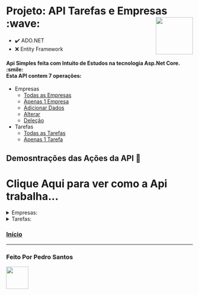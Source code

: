<h1 id="home">Projeto: API  Tarefas e Empresas :wave:  <img src="https://cdn.jsdelivr.net/gh/devicons/devicon/icons/csharp/csharp-original.svg"  align="right" height="100em"/></h1>

- :heavy_check_mark: ADO.NET 
- :x: Entity Framework

<h4>
 Api Simples feita com Intuito de Estudos na tecnologia Asp.Net Core. :smile:
<br>
Esta API contem 7 operações: 
</h4>

  * Empresas
    * [Todas as Empresas](#all)
    * [Apenas 1 Empresa](#one)
    * [Adicionar Dados](#add)
    * [Alterar](#alterar)
    * [Deleção](#delete) 
 * Tarefas
    * [Todas as Tarefas](#allTarefas)
    * [Apenas 1 Tarefa](#oneTarefa)


## Demosntrações das Ações da API :yarn:
# Clique Aqui para ver como a Api trabalha...
<details>
 <summary>Empresas:</summary>
  <br>
<h3 id="all">Visualização de Todas as Empresas:</h3>
<image src="https://user-images.githubusercontent.com/66256107/147003566-20506cf0-02c9-48fd-9e18-90c24343fdcd.png" height="500em">
</h1>
<br>
<br>
  
<h3 id="one">Visualização de Apenas 1 Empresa:</h3>
<image src="https://user-images.githubusercontent.com/66256107/147004421-eafbf584-ce06-4e8f-95ef-3c61780da113.png" height="350em">
  
<br>
<br>
  
<h3 id="add">Adicionando Dados:</h3>
 <image src="https://user-images.githubusercontent.com/66256107/147004822-27825506-6d57-471d-8e34-f63254e4b454.png" height="350em">
   
<br>
<br>

<image src="https://user-images.githubusercontent.com/66256107/147005968-0c48d178-e9c2-4a27-886b-aaa7111a085b.png" height="350em">
 
<br>
<br>
  
<image src="https://user-images.githubusercontent.com/66256107/147006442-f01bbfe0-e7d8-4f5c-89a4-c9df1a415220.png" height="350em">
   
<br>
<br>
  
<h3 id="alterar">Alterando Dados: </h3> 
  
<image src="https://user-images.githubusercontent.com/66256107/147892679-83fed16f-e3e5-4f40-a983-b0857819dfe2.png" height="350em">
<br>
<br>
  
<image src="https://user-images.githubusercontent.com/66256107/147892702-50e7168b-ea33-4702-9d74-ddff02cbadb3.png" height="350em">
<br>
<br>
  
<image src="https://user-images.githubusercontent.com/66256107/147892741-0b8226ad-b5d7-4347-b108-a3259b3584a9.png" height="350em">
<br>
<br>

<h3 id="delete">Apagando Dados: </h3> 
 <image src="https://user-images.githubusercontent.com/66256107/147892055-64a3ee95-ad6c-40b9-976d-bce411d3a2f2.png" height="350em">
   
<br>
<br>
   
<image src="https://user-images.githubusercontent.com/66256107/147892084-14c196f2-aebe-4aa9-a4d1-8b2d55c950be.png" height="250em">
 </details>
  
<details>
  <summary>Tarefas:</summary>
<h3 id="allTarefas">Visualização de Todas as Tarefas:</h3>
  
<image src="https://user-images.githubusercontent.com/66256107/147892822-1ce8681a-2043-42d1-b6b8-1c8d41ffd783.png" height="450em">
  
<br>
<br>
  
<h3 id="oneTarefa">Visualização de Apenas 1 Tarefa:</h3>
<image src="https://user-images.githubusercontent.com/66256107/147892878-8130cfd1-8831-428f-8958-9b758a4e6a15.png" height="250em">

 </details>
  
 
### [Início](#home)
  
  <hr>
  
 ### Feito Por Pedro Santos
 <a href="https://github.com/pedrh77">
    <img width="60px" src="https://avatars.githubusercontent.com/u/66256107?v=4">
  </a>
